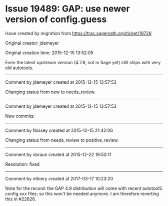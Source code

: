 # Issue 19489: GAP: use newer version of config.guess

Issue created by migration from https://trac.sagemath.org/ticket/19726

Original creator: jdemeyer

Original creation time: 2015-12-15 13:52:05

Even the latest upstream version (4.7.9, not in Sage yet) still ships with very old autotools.


---

Comment by jdemeyer created at 2015-12-15 13:57:53

Changing status from new to needs_review.


---

Comment by jdemeyer created at 2015-12-15 13:57:53

New commits:


---

Comment by fbissey created at 2015-12-15 21:42:06

Changing status from needs_review to positive_review.


---

Comment by vbraun created at 2015-12-22 19:50:11

Resolution: fixed


---

Comment by nthiery created at 2017-03-17 10:23:20

Note for the record: the GAP 4.9 distribution will come with recent autotoolS config.xxx files; so this won't be needed anymore. I am therefore reverting this in #22626.
